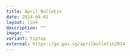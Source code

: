 ```yaml
---
title: April Bulletin
date: 2024-04-01
layout: link
description: ""
image: ""
variant: tiptap
external: https://go.gov.sg/aprilbulletin2024
---
```


